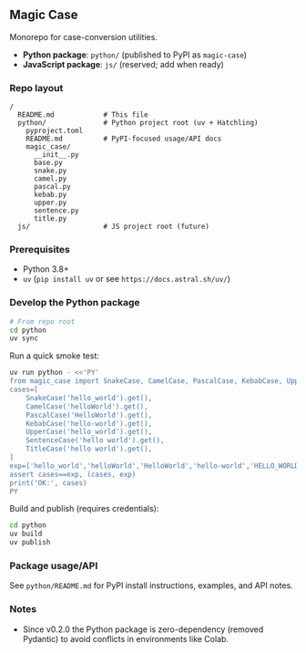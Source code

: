 ## Magic Case

Monorepo for case-conversion utilities.

- **Python package**: `python/` (published to PyPI as `magic-case`)
- **JavaScript package**: `js/` (reserved; add when ready)

### Repo layout
```text
/
  README.md            # This file
  python/              # Python project root (uv + Hatchling)
    pyproject.toml
    README.md          # PyPI-focused usage/API docs
    magic_case/
      __init__.py
      base.py
      snake.py
      camel.py
      pascal.py
      kebab.py
      upper.py
      sentence.py
      title.py
  js/                  # JS project root (future)
```

### Prerequisites
- Python 3.8+
- `uv` (`pip install uv` or see `https://docs.astral.sh/uv/`)

### Develop the Python package
```bash
# From repo root
cd python
uv sync
```

Run a quick smoke test:
```bash
uv run python - <<'PY'
from magic_case import SnakeCase, CamelCase, PascalCase, KebabCase, UpperCase, SentenceCase, TitleCase
cases=[
    SnakeCase('hello_world').get(),
    CamelCase('helloWorld').get(),
    PascalCase('HelloWorld').get(),
    KebabCase('hello-world').get(),
    UpperCase('hello_world').get(),
    SentenceCase('hello world').get(),
    TitleCase('hello world').get(),
]
exp=['hello_world','helloWorld','HelloWorld','hello-world','HELLO_WORLD','Hello world','Hello World']
assert cases==exp, (cases, exp)
print('OK:', cases)
PY
```

Build and publish (requires credentials):
```bash
cd python
uv build
uv publish
```

### Package usage/API
See `python/README.md` for PyPI install instructions, examples, and API notes.

### Notes
- Since v0.2.0 the Python package is zero-dependency (removed Pydantic) to avoid conflicts in environments like Colab. 